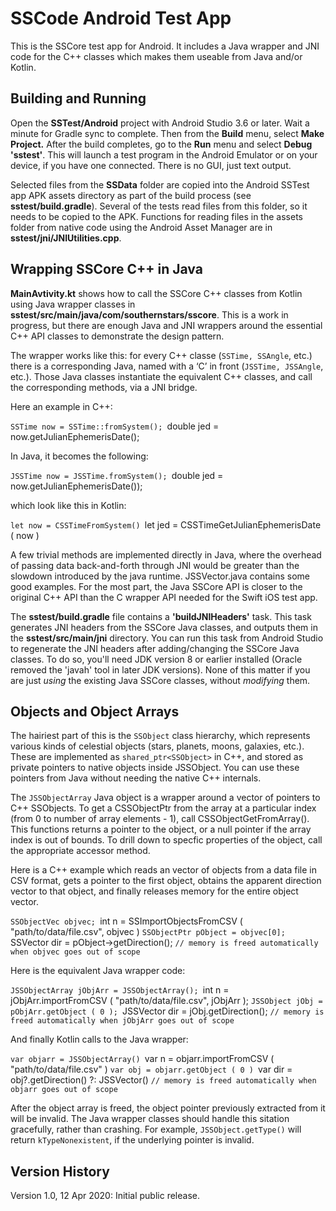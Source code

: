 SSCode Android Test App
=======================

This is the SSCore test app for Android. It includes a Java wrapper and JNI code for the C++ classes which makes them useable from Java and/or Kotlin.

Building and Running
--------------------

Open the **SSTest/Android** project with Android Studio 3.6 or later. Wait a minute for Gradle sync to complete. Then from the **Build** menu, select **Make Project.** After the build completes, go to the **Run** menu and select **Debug 'sstest'**. This will launch a test program in the Android Emulator or on your device, if you have one connected.  There is no GUI, just text output.

Selected files from the **SSData** folder are copied into the Android SSTest app APK assets directory as part of the build process (see **sstest/build.gradle**). Several of the tests read files from this folder, so it needs to be copied to the APK. Functions for reading files in the assets folder from native code using the Android Asset Manager are in **sstest/jni/JNIUtilities.cpp**.

Wrapping SSCore C++ in Java
---------------------------

**MainAvtivity.kt** shows how to call the SSCore C++ classes from Kotlin using Java wrapper classes in **sstest/src/main/java/com/southernstars/sscore**. This is a work in progress, but there are enough Java and JNI wrappers around the essential C++ API classes to demonstrate the design pattern.

The wrapper works like this: for every C++ classe (`SSTime, SSAngle`, etc.) there is a corresponding Java, named with a ‘C’ in front (`JSSTime, JSSAngle`, etc.). Those Java classes instantiate the equivalent C++ classes, and call the corresponding methods, via a JNI bridge.
 
Here an example in C++:
 
`SSTime now = SSTime::fromSystem();
`double jed = now.getJulianEphemerisDate();
 
In Java, it becomes the following:
 
`JSSTime now = JSSTime.fromSystem();
`double jed = now.getJulianEphemerisDate());
 
which look like this in Kotlin:
 
`let now = CSSTimeFromSystem()
`let jed = CSSTimeGetJulianEphemerisDate ( now )

A few trivial methods are implemented directly in Java, where the overhead of passing data back-and-forth through JNI would be greater than the slowdown introduced by the java runtime. JSSVector.java contains some good examples.  For the most part, the Java SSCore API is closer to the original C++ API than the C wrapper API needed for the Swift iOS test app.

The **sstest/build.gradle** file contains a **'buildJNIHeaders'** task. This task generates JNI headers from the SSCore Java classes, and outputs them in the **sstest/src/main/jni** directory. You can run this task from Android Studio to regenerate the JNI headers after adding/changing the SSCore Java classes. To do so, you'll need JDK version 8 or earlier installed (Oracle removed the 'javah' tool in later JDK versions). None of this matter if you are just _using_ the existing Java SSCore classes, without _modifying_ them.

Objects and Object Arrays
-------------------------

The hairiest part of this is the `SSObject` class hierarchy, which represents various kinds of celestial objects (stars, planets, moons, galaxies, etc.).  These are implemented as `shared_ptr<SSObject>` in C++, and stored as private pointers to native objects inside JSSObject. You can use these pointers from Java without needing the native C++ internals.

The `JSSObjectArray` Java object is a wrapper around a vector of pointers to C++ SSObjects. To get a CSSObjectPtr from the array at a particular index (from 0 to number of array elements - 1), call CSSObjectGetFromArray(). This functions returns a pointer to the object, or a null pointer if the array index is out of bounds. To drill down to specfic properties of the object, call the appropriate accessor method.

Here is a C++ example which reads an vector of objects from a data file in CSV format, gets a pointer to the first object, obtains the apparent direction vector to that object, and finally releases memory for the entire object vector.

`SSObjectVec objvec;
`int n = SSImportObjectsFromCSV ( "path/to/data/file.csv", objvec )
`SSObjectPtr pObject = objvec[0];
`SSVector dir = pObject->getDirection();
`// memory is freed automatically when objvec goes out of scope`

Here is the equivalent Java wrapper code:

`JSSObjectArray jObjArr = JSSObjectArray();
`int n = jObjArr.importFromCSV ( "path/to/data/file.csv", jObjArr );
`JSSObject jObj = pObjArr.getObject ( 0 );
`JSSVector dir = jObj.getDirection();
`// memory is freed automatically when jObjArr goes out of scope`

And finally Kotlin calls to the Java wrapper:

`var objarr = JSSObjectArray()
`var n = objarr.importFromCSV ( "path/to/data/file.csv" )
`var obj = objarr.getObject ( 0 )
`var dir = obj?.getDirection() ?: JSSVector()
`// memory is freed automatically when objarr goes out of scope`

After the object array is freed, the object pointer previously extracted from it will be invalid. The Java wrapper classes should handle this sitation gracefully, rather than crashing. For example, `JSSObject.getType()` will return `kTypeNonexistent`, if the underlying pointer is invalid.

Version History
---------------

Version 1.0, 12 Apr 2020: Initial public release.
